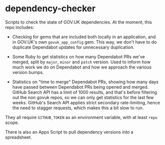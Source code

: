 # dependency-checker

Scripts to check the state of GOV.UK dependencies. At the moment,
this repo includes:

- Checking for gems that are included both locally in an application,
  and in GOV.UK's own `govuk_app_config` gem. This way, we don't have
  to do duplicate Dependabot updates for unnecessary duplication.

- Some Ruby to get statistics on how many Dependabot PRs we've merged,
  split by `major`, `minor` and `patch` version. Used to inform how
  much work we do on Dependabot and how we approach the various
  version bumps.

- Statistics on "time to merge" Dependabot PRs, showing how many days
  have passed between Dependabot PRs being opened and merged. GitHub
  Search API has a limit of 1000 results, and that's before filtering
  out the non govuk repos, so we can only get statistics for the last
  few weeks. GitHub's Search API applies strict secondary rate-limiting,
  hence the need to stagger requests, which makes this a bit slow to run.

They all require `GITHUB_TOKEN` as an environment variable, with at
least `repo` scope.

There is also an Apps Script to pull dependency versions into a spreadsheet.